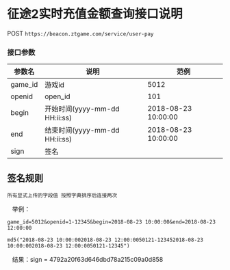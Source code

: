 征途2实时充值金额查询接口说明
=========================

POST `https://beacon.ztgame.com/service/user-pay`
 
### 接口参数
 
| 参数名 | 说明 | 范例 |
|------|------|------|
| game_id | 游戏id | 5012 |
| openid | open_id | 101 |
| begin | 开始时间(yyyy-mm-dd HH:ii:ss) | 2018-08-23 10:00:00 |
| end | 结束时间(yyyy-mm-dd HH:ii:ss) | 2018-08-23 10:00:00 |
| sign | 签名 |  |


## 签名规则

    所有显式上传的字段值 按照字典排序后连接两次
    
    举例：
    
```    
game_id=5012&openid=1-12345&begin=2018-08-23 10:00:00&end=2018-08-23 12:00:00
```    
    md5("2018-08-23 10:00:002018-08-23 12:00:0050121-123452018-08-23 10:00:002018-08-23 12:00:0050121-12345")
    
    结果：sign = 4792a20f63d646dbd78a215c09a0d858

